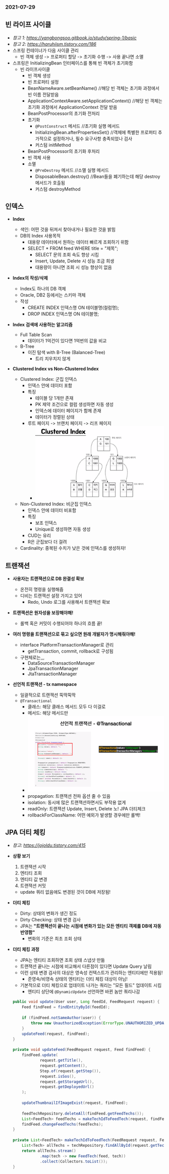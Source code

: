 ### 2021-07-29

## 빈 라이프 사이클
- *참고 1: https://yangbongsoo.gitbook.io/study/spring-1/basic*
- *참고 2: https://haruhiism.tistory.com/186*
- 스프링 컨테이너가 다음 사이클 관리 
    - 빈 객체 생성 -> 프로퍼티 할당 -> 초기화 수행 -> 사용 끝나면 소멸
- 스프링은 InitializingBean 인터페이스를 통해 빈 객체가 초기화함
    - 빈 라이프사이클
        - 빈 객체 생성
        - 빈 프로퍼티 설정
        - BeanNameAware.setBeanName() //해당 빈 객체는 초기화 과정에서 빈 이름 전달받음
        - ApplicationContextAware.setApplicationContext() //해당 빈 객체는 초기화 과정에서 ApplicationContext 전달 받음
        - BeanPostProcessor의 초기화 전처리
        - 초기화 
            - `@PostConstruct` 메서드 //초기화 실행 메서드
            - InitializingBean.afterPropertiesSet() //객체에 특별한 프로퍼티 추가적으로 설정하거나, 필수 요구사항 충족되었나 검사
            - 커스텀 initMethod
        - BeanPostProcessor의 초기화 후처리
        - 빈 객체 사용
        - 소멸
            - `@PreDestroy` 메서드 //소멸 실행 메서드
            - DisposableBean.destroy() //Bean들을 폐기하는데 해당 destroy 메서드가 호출됨
            - 커스텀 destroyMethod

## 인덱스
- **Index**
    - 색인: 어떤 것을 뒤져서 찾아내거나 필요한 것을 밝힘
    - DB의 Index 사용목적
        - 대용량 데이터에서 원하는 데이터 빠르게 조회하기 위함
        - SELECT * FROM feed WHERE title = "제목";
            - SELECT 문의 조회 속도 향상 시킴
            - Insert, Update, Delete 시 성능 조금 희생
            - 대용량이 아니면 조회 시 성능 향상이 없음

- **Index의 작성/삭제**
    - Index도 하나의 DB 객체
    - Oracle, DB2 등에서는 스키마 객체
    - 작성
        - CREATE INDEX 인덱스명 ON 테이블명(컬럼명);
        - DROP INDEX 인덱스명 ON 테이블명;

- **Index 검색에 사용하는 알고리즘**
    - Full Table Scan
        - 데이터가 1억건이 있다면 1억번의 값을 비교
    - B-Tree
        - 이진 탐색 with B-Tree (Balanced-Tree)
            - 트리 치우치지 않게

- **Clustered Index vs Non-Clustered Index**
    - Clustered Index: 군집 인덱스
        - 인덱스 안에 데이터 포함
        - 특징
            - 테이블 당 1개만 존재
            - PK 제약 조건으로 컬럼 생성하면 자동 생성
            - 인덱스에 데이터 페이지가 함께 존재
            - 데이터가 정렬된 상태
        - 루트 페이지 -> 브랜치 페이지 -> 리프 페이지
            - ![](../image/2021-07-29-clustered.PNG)
    - Non-Clustered Index: 비군집 인덱스
        - 인덱스 안에 데이터 비포함
        - 특징
            - 보조 인덱스
            - Unique로 생성하면 자동 생성
        - CUD는 유리
        - R은 군집보다 더 걸려
    - Cardinality: 중복된 수치가 낮은 것에 인덱스를 생성하자!
    
## 트랜잭션
- **사용자는 트랜잭션으로 DB 완결성 확보**
    - 온전히 명령을 실행해줌
    - 디비는 트랜잭션 설정 가지고 있어
        - Redo, Undo 로그를 사용해서 트랜잭션 확보
        
- **트랜잭션은 원자성을 보장해야해!**
    - 롤백 혹은 커밋이 수행되어야 하나의 흐름 끝!

- **여러 명령을 트랜잭션으로 묶고 싶으면 원래 개발자가 명시해줘야해!**
    - interface PlatformTransactionManager로 관리
        - getTransaction, commit, rollback로 구성됨
    - 구현체로는,,,
        - DataSourceTransactionManager
        - JpaTransactionManager
        - JtaTransactionManager

- **선언적 트랜잭션 - tx namespace**
    - 일괄적으로 트랜잭션 뚝딱뚝딱
    - `@Transactional`
        - 클래스: 해당 클래스 메서드 모두 다 이걸로
        - 메서드: 해당 메서드만
        - ![](../image/2021-07-29-transaction.PNG)
        - propagation: 트랜잭션 전파 옵션 줄 수 있음
        - isolation: 동시에 많은 트랜잭션하면서도 부작용 없게
        - readOnly: 트랜잭션 Update, Insert, Delete 노! JPA 더티체크
        - rollbackForClassName: 어떤 예외가 발생할 경우에만 롤백!

## JPA 더티 체킹
- *참고: https://jojoldu.tistory.com/415*
- **상황 보기** 
    1. 트랜잭션 시작
    2. 엔티티 조회
    3. 엔티티 값 변경
    4. 트랜잭션 커밋
    - update 쿼리 없음애도 변경된 것이 DB에 저장됨!

- **더티 체킹**
    - Dirty: 상태의 변화가 생긴 정도
    - Dirty Checking: 상태 변경 검사
    - JPA는 __"트랜잭션이 끝나는 시점에 변화가 있는 모든 엔티티 객체를 DB에 자동 반영함"__
        - 변화의 기준은 최초 조회 상태

- **더티 체킹 과정**
    - JPA는 엔티티 조회하면 조회 상태 스냅샷 만듦
    - 트랜잭션 끝나는 시점에 비교해서 다른점이 있다면 Update Query 날림
    - 이런 상태 변경 검사의 대상은 영속성 컨텍스트가 관리하는 엔티티에만 적용됨!
        - 준영속/비영속 상태의 엔티티는 더티 체킹 대상이 아님!
    - 기본적으로 더티 체킹으로 업데이트 나가는 쿼리는 "모든 필드" 업데이트 시킴
        - 엔티티 상단에 `@DynamicUpdate` 선언하면 바뀐 놈만 쿼리나감
    ```java
    public void update(User user, Long feedId, FeedRequest request) {
        Feed findFeed = findEntityById(feedId);
    
        if (findFeed.notSameAuthor(user)) {
            throw new UnauthorizedException(ErrorType.UNAUTHORIZED_UPDATE_FEED);
        }
        updateFeed(request, findFeed);
    }
    
    private void updateFeed(FeedRequest request, Feed findFeed) {
        findFeed.update(
                request.getTitle(),
                request.getContent(),
                Step.of(request.getStep()),
                request.isSos(),
                request.getStorageUrl(),
                request.getDeployedUrl()
        );
    
        updateThumbnailIfImageExist(request, findFeed);
    
        feedTechRepository.deleteAll(findFeed.getFeedTechs());
        List<FeedTech> feedTechs = makeTechIdToFeedTech(request, findFeed);
        findFeed.changeFeedTechs(feedTechs);
    }
    
    private List<FeedTech> makeTechIdToFeedTech(FeedRequest request, Feed feed) {
        List<Tech> allTechs = techRepository.findAllById(request.getTechs());
        return allTechs.stream()
                .map(tech -> new FeedTech(feed, tech))
                .collect(Collectors.toList());
    }
    ```

